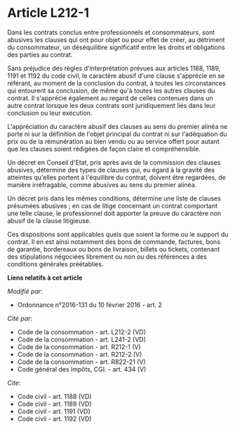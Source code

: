 # Article L212-1

Dans les contrats conclus entre professionnels et consommateurs, sont abusives les clauses qui ont pour objet ou pour effet
de créer, au détriment du consommateur, un déséquilibre significatif entre les droits et obligations des parties au contrat. 

Sans préjudice des règles d'interprétation prévues aux articles 1188, 1189, 1191 et 1192 du code civil, le caractère abusif
d'une clause s'apprécie en se référant, au moment de la conclusion du contrat, à toutes les circonstances qui entourent sa
conclusion, de même qu'à toutes les autres clauses du contrat. Il s'apprécie également au regard de celles contenues dans un
autre contrat lorsque les deux contrats sont juridiquement liés dans leur conclusion ou leur exécution. 

L'appréciation du caractère abusif des clauses au sens du premier alinéa ne porte ni sur la définition de l'objet principal
du contrat ni sur l'adéquation du prix ou de la rémunération au bien vendu ou au service offert pour autant que les clauses
soient rédigées de façon claire et compréhensible. 

Un décret en Conseil d'Etat, pris après avis de la commission des clauses abusives, détermine des types de clauses qui, eu
égard à la gravité des atteintes qu'elles portent à l'équilibre du contrat, doivent être regardées, de manière irréfragable,
comme abusives au sens du premier alinéa. 

Un décret pris dans les mêmes conditions, détermine une liste de clauses présumées abusives ; en cas de litige concernant un
contrat comportant une telle clause, le professionnel doit apporter la preuve du caractère non abusif de la clause
litigieuse. 

Ces dispositions sont applicables quels que soient la forme ou le support du contrat. Il en est ainsi notamment des bons de
commande, factures, bons de garantie, bordereaux ou bons de livraison, billets ou tickets, contenant des stipulations
négociées librement ou non ou des références à des conditions générales préétablies.

**Liens relatifs à cet article**

_Modifié par_:

  - Ordonnance n°2016-131 du 10 février 2016 - art. 2

_Cité par_:

  - Code de la consommation - art. L212-2 (VD)
  - Code de la consommation - art. L241-2 (VD)
  - Code de la consommation - art. R212-1 (V)
  - Code de la consommation - art. R212-2 (V)
  - Code de la consommation - art. R822-21 (V)
  - Code général des impôts, CGI. - art. 434 (V)

_Cite_:

  - Code civil - art. 1188 (VD)
  - Code civil - art. 1189 (VD)
  - Code civil - art. 1191 (VD)
  - Code civil - art. 1192 (VD)
